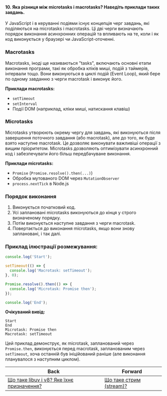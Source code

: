 #### 10. Яка різниця між microtasks і macrotasks? Наведіть приклади таких завдань.

У JavaScript і в керуванні подіями існує концепція черг завдань, які поділяються на microtasks і macrotasks. Ці дві черги визначають порядок виконання асинхронних операцій та впливають на те, коли і як код виконується у браузері чи JavaScript-оточенні.

### Macrotasks

Macrotasks, іноді ще називаються "tasks", включають основні етапи виконання програми, такі як обробка кліків миші, подій з таймерів, інтервали тощо. Вони виконуються в циклі подій (Event Loop), який бере по одному завданню з черги macrotask і виконує його.

**Приклади macrotasks:**
- `setTimeout`
- `setInterval`
- Події DOM (наприклад, кліки миші, натискання клавіш)

### Microtasks

Microtasks утворюють окрему чергу для завдань, які виконуються після завершення поточного завдання (або macrotask), але до того, як буде взято наступне macrotask. Це дозволяє виконувати важливіші операції з вищим пріоритетом. Microtasks дозволяють оптимізувати асинхронний код і забезпечувати його більш передбачуване виконання.

**Приклади microtasks:**
- `Promise` (`Promise.resolve().then(...)`)
- Обробка мутованого DOM через `MutationObserver`
- `process.nextTick` в Node.js

### Порядок виконання

1. Виконується початковий код.
2. Усі заплановані microtasks виконуються до кінця у строго визначеному порядку.
3. Потім виконується наступне завдання з черги macrotask.
4. Повертається до виконання microtasks, якщо вони знову заплановані, і так далі.

### Приклад ілюстрації розмежування:

```javascript
console.log('Start');

setTimeout(() => {
  console.log('Macrotask: setTimeout');
}, 0);

Promise.resolve().then(() => {
  console.log('Microtask: Promise then');
});

console.log('End');
```

**Очікуваний вивід:**
```
Start
End
Microtask: Promise then
Macrotask: setTimeout
```

Цей приклад демонструє, як microtask, запланований через `Promise.then`, виконується перед macrotask, запланованим через `setTimeout`, хоча останній був ініційований раніше (але виконання планувалося з наступним циклом).

| Back | Forward |
|---|---|
| [Що таке libuv i v8? Яке їхнє призначення?](/ua/junior/nodejs/what-are-libuv-and-v8-and-what-is-their-purpose.md)  | [Що таке стрим (stream)?](/ua/junior/nodejs/what-is-a-stream.md) |
